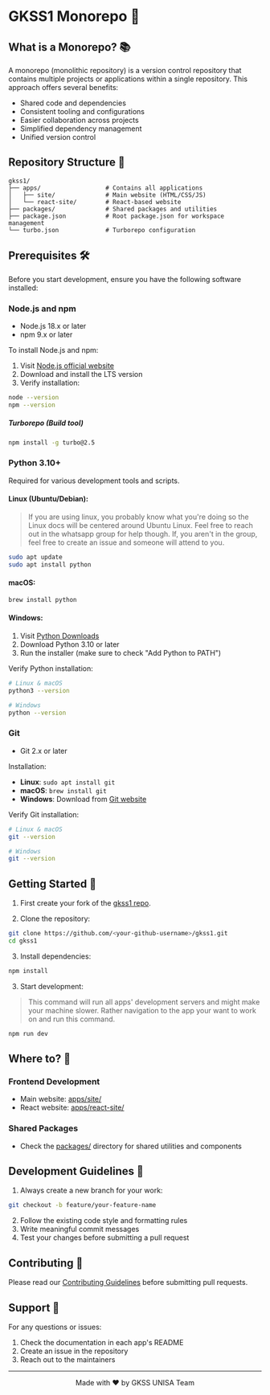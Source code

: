 # GKSS1 Monorepo 🚀

## What is a Monorepo? 📚

A monorepo (monolithic repository) is a version control repository that contains multiple projects or applications within a single repository. This approach offers several benefits:

- Shared code and dependencies
- Consistent tooling and configurations
- Easier collaboration across projects
- Simplified dependency management
- Unified version control

## Repository Structure 📁

```
gkss1/
├── apps/                  # Contains all applications
│   ├── site/              # Main website (HTML/CSS/JS)
│   └── react-site/        # React-based website
├── packages/              # Shared packages and utilities
├── package.json           # Root package.json for workspace management
└── turbo.json             # Turborepo configuration
```

## Prerequisites 🛠️

Before you start development, ensure you have the following software installed:

### Node.js and npm

- Node.js 18.x or later
- npm 9.x or later

To install Node.js and npm:

1. Visit [Node.js official website](https://nodejs.org/)
2. Download and install the LTS version
3. Verify installation:

```bash
node --version
npm --version
```

##### Turborepo (Build tool)

```bash
npm install -g turbo@2.5
```

### Python 3.10+

Required for various development tools and scripts.

#### Linux (Ubuntu/Debian):

> If you are using linux, you probably know what you're doing so the Linux docs will be centered around Ubuntu Linux. Feel free to reach out in the whatsapp group for help though. If, you aren't in the group, feel free to create an issue and someone will attend to you.

```bash
sudo apt update
sudo apt install python
```

#### macOS:

```bash
brew install python
```

#### Windows:

1. Visit [Python Downloads](https://www.python.org/downloads/)
2. Download Python 3.10 or later
3. Run the installer (make sure to check "Add Python to PATH")

Verify Python installation:

```bash
# Linux & macOS
python3 --version

# Windows
python --version
```

### Git

- Git 2.x or later

Installation:

- **Linux**: `sudo apt install git`
- **macOS**: `brew install git`
- **Windows**: Download from [Git website](https://git-scm.com/download/win)

Verify Git installation:

```bash
# Linux & macOS
git --version

# Windows
git --version
```

## Getting Started 🚀

1. First create your fork of the [gkss1 repo](https://github.com/GKSS-UNISA/gkss1).

2. Clone the repository:

```bash
git clone https://github.com/<your-github-username>/gkss1.git
cd gkss1
```

3. Install dependencies:

```bash
npm install
```

3. Start development:

> This command will run all apps' development servers and might make your machine slower. Rather navigation to the app your want to work on and run this command.

```bash
npm run dev
```

## Where to? 🧭

### Frontend Development

- Main website: [apps/site/](./apps/site/)
- React website: [apps/react-site/](./apps/react-site/)

### Shared Packages

- Check the [packages/](packages/) directory for shared utilities and components

## Development Guidelines 📝

1. Always create a new branch for your work:

```bash
git checkout -b feature/your-feature-name
```

2. Follow the existing code style and formatting rules
3. Write meaningful commit messages
4. Test your changes before submitting a pull request

## Contributing 🤝

Please read our [Contributing Guidelines](CONTRIBUTING.md) before submitting pull requests.

## Support 💬

For any questions or issues:

1. Check the documentation in each app's README
2. Create an issue in the repository
3. Reach out to the maintainers

---

<p align="center">Made with ❤️ by GKSS UNISA Team</p>
